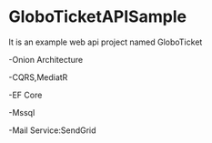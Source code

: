 # GloboTicketAPISample
It is an example web api project named GloboTicket

-Onion Architecture

-CQRS,MediatR

-EF Core

-Mssql

-Mail Service:SendGrid
